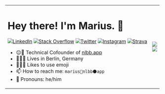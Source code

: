 <table>
<tbody>
<tr>
<td>

# Hey there! I'm Marius. 👋
  
<p align="left">
<a href="https://www.linkedin.com/in/mrackwitz/">
<img src="https://img.shields.io/badge/-LinkedIn-%233781da" alt="LinkedIn"/></a> 
<a href="https://stackoverflow.com/users/4194189/marius">
<img src="https://img.shields.io/badge/-Stack%20Overflow-%23f48024" alt="Stack Overflow" /></a> 
<a href="https://www.twitter.com/mrackwitz">
<img src="https://img.shields.io/badge/-Twitter-%231DA1F2" alt="Twitter" /></a> 
<a href="https://www.instagram.com/m1r9us/">
<img src="https://img.shields.io/badge/-Instagram-%23eb13a5" alt="Instagram" /></a> 
<a href="https://www.strava.com/athletes/15278401">
<img src="https://img.shields.io/badge/-Strava-%23fc5201" alt="Strava" /></a> 
</p>


- 😌📲 Technical Cofounder of [nlbb.app](https://nlbb.app)
- 🐻🇩🇪 Lives in Berlin, Germany
- 💁🏼‍♂️ Likes to use emoji
- 📫 How to reach me: `marius🐒nlbb⚫️app`
- 📛 Pronouns: he/him


</td>
<td>
  <img src="https://github-readme-stats.vercel.app/api?username=mrackwitz&show_icons=true&count_private=true" />
  <br>
  <img src="https://github-readme-stats.vercel.app/api/top-langs/?username=mrackwitz&layout=compact&hide=html" />
</td>
</tr>
</tbody>
</table>
